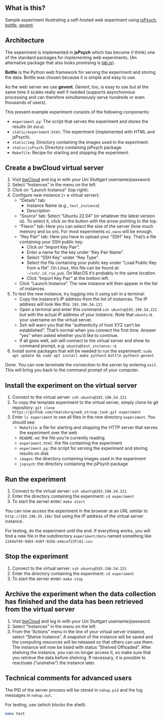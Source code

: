 
## What is this?

Sample experiment illustrating a self-hosted web experiment using [jsPsych](https://www.jspsych.org/), [bottle](https://bottlepy.org/docs/dev/), [gevent](https://pypi.org/project/gevent/). 

## Architecture

The experiment is implemented in **jsPsych** which has become (I think) one of the standard packages for implementing web experiments.  (An alternative package that also looks promising is [lab.js](https://lab.js.org/)).

**Bottle** is the Python web framework for serving the experiment and storing the data.  Bottle was chosen because it is simple and easy to use.

As the web server we use **gevent**.  Gevent, too, is easy to use but at the same time it scales really well if needed (supports asynchronous processing and can therefore simultaneously serve hundreds or even thousands of users).

This present example experiment consists of the following components:

- `experiment.py`: The script that serves the experiment and stores the results (in `data`).
- `static/experiment.html`: The experiment (implemented with HTML and jsPsych).
- `static/img`: Directory containing the images used in the experiment.
- `static/jsPsych`: Directory containing jsPsych package.
- `Makefile`: Recipe for starting and stopping the experiment.

## Create a bwCloud virtual server

1. Visit [bwCloud](https://portal.bw-cloud.org/project/instances/) and log in with your Uni Stuttgart username/password.
2. Select “Instances” in the menu on the left.
3. Click on “Launch Instance” (top right).
4. Configure new instance (= a virtual server):
   - “Details” tab:
     - Instance Name (e.g., `test_instance`)
     - Description
   - “Source” tab: Select “Ubuntu 22.04” (or whatever the latest version is).  To select it, click on the button with the arrow pointing to the top.
   - “Flavor” tab: Here you can select the size of the server (how much memory and so on).  For most experiments `m1.nano` will be enough.
   - “Key Pair” tab: Here you have to upload your “SSH” key.  That’s a file containing your SSH public key.
      - Click on “Import Key Pair”.
      - Enter a name for the key under “Key Pair Name”.
      - Select “SSH Key” under “Key Type”.
      - Select the file containing your public key under “Load Public Key from a file”.  On Linux, this file can be found at: `~/ssh/.id_rsa.pub`.  On MacOS it’s probably in the same location.
      - Click “Import Key Pair” at the bottom left.
   - Click “Launch Instance”.  The new instance will then appear in the list of instances.
5. To test the new instance, try logging into it using ssh in a terminal:
   - Copy the instance’s IP address from the list of instances.  The IP address will look like this: `193.196.54.221`
   - Open a terminal and enter this command `ssh ubuntu@193.196.54.221` but with the actual IP address of your instance.  Note that `ubuntu` is your username on the virtual server.
   - Ssh will warn you that the “authenticity of host XYZ can’t be established”.  That’s normal when you connect the first time.  Answer “yes” when asked whether you’d like to continue.
   - If all goes well, ssh will connect to the virtual server and show its command prompt, e.g: `ubuntu@test_instance:~$`
6. Install some packages that will be needed to run the experiment: `sudo apt update && sudo apt install make python3-bottle python3-gevent`

Done. You can now terminate the connection to the server by entering `exit`.  This will bring you back to the command prompt of your computer.

## Install the experiment on the virtual server

1. Connect to the virtual server: `ssh ubuntu@193.196.54.221`
2. To copy the template experiment to the virtual server, simply clone its git repository: `git clone https://github.com/tmalsburg/web_stroop_task.git experiment`
3. Enter `ls experiment` to see all files in the new directory `experiment`.  You should see:
   - `Makefile`: a file for starting and stopping the HTTP server that serves the experiment over the web
   - `README.md`: the file you’re currently reading
   - `experiment.html`: the file containing the experiment
   - `experiment.py`: the script for serving the experiment and storing results on disk
   - `images`: the directory containing images used in the experiment
   - `jspsych`: the directory containing the jsPsych package

## Run the experiment

1. Connect to the virtual server: `ssh ubuntu@193.196.54.221`
2. Enter the directory containing the experiment: `cd experiment`
3. To start the server enter: `make start`

You can now access the experiment in the browser at an URL similar to `http://193.196.55.166/` but using the IP address of the virtual server instance.

For testing, do the experiment until the end.  If everything works, you will find a new file in the subdirectory `experiment/data` named something like `1244af49-9db5-410f-92bb-e4ecef23fc61.csv`.

## Stop the experiment

1. Connect to the virtual server: `ssh ubuntu@193.196.54.221`
2. Enter the directory containing the experiment: `cd experiment`
3. To start the server enter: `make stop`

## Archive the experiment when the data collection has finished and the data has been retrieved from the virtual server

1. Visit [bwCloud](https://portal.bw-cloud.org/project/instances/) and log in with your Uni Stuttgart username/password.
2. Select “Instances” in the menu on the left.
3. From the “Actions” menu in the line of your virtual server instance, select “Shelve Instance”.  A snapshot of the instance will be saved and the computing resources will be released so that others can use them.  The instance will now be listed with status “Shelved Offloaded”.  After shelving the instance, you can no longer access it, so make sure that you retrieve the data before shelving.  If necessary, it is possible to reactivate (“unshelve”) the instance later.

## Technical comments for advanced users

The PID of the server process will be stored in `nohup.pid` and the log messages in `nohup.out`.

For testing, use (which blocks the shell):
``` sh :eval no
make test
```

